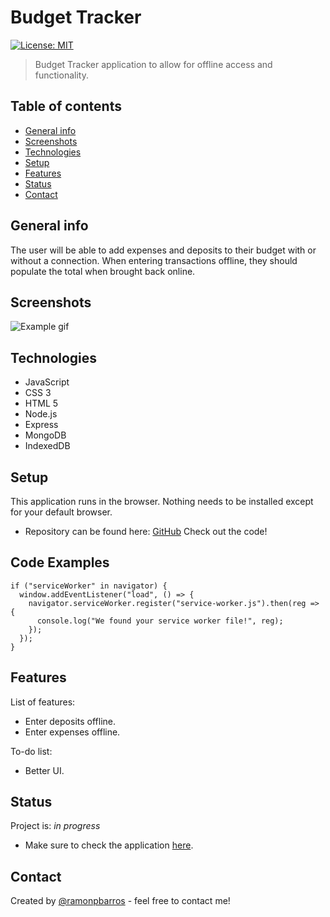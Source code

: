 # Budget Tracker

[![License: MIT](https://img.shields.io/badge/License-MIT-blue.svg)](https://github.com/ramonpbarros/)

> Budget Tracker application to allow for offline access and functionality.

## Table of contents

- [General info](#general-info)
- [Screenshots](#screenshots)
- [Technologies](#technologies)
- [Setup](#setup)
- [Features](#features)
- [Status](#status)
- [Contact](#contact)

## General info

The user will be able to add expenses and deposits to their budget with or without a connection. When entering transactions offline, they should populate the total when brought back online.

## Screenshots

![Example gif](/public/img/project.gif)

## Technologies

- JavaScript
- CSS 3
- HTML 5
- Node.js
- Express
- MongoDB
- IndexedDB

## Setup

This application runs in the browser. Nothing needs to be installed except for your default browser.

- Repository can be found here: [GitHub](https://github.com/ramonpbarros/workout-tracker) Check out the code!

## Code Examples

    if ("serviceWorker" in navigator) {
      window.addEventListener("load", () => {
        navigator.serviceWorker.register("service-worker.js").then(reg => {
          console.log("We found your service worker file!", reg);
        });
      });
    }

## Features

List of features:

- Enter deposits offline.
- Enter expenses offline.

To-do list:

- Better UI.

## Status

Project is: _in progress_

- Make sure to check the application [here](https://serene-atoll-05842.herokuapp.com/).

## Contact

Created by [@ramonpbarros](https://ramonbarros.me/) - feel free to contact me!
